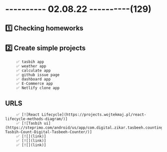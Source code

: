 # ---------- 02.08.22 ----------(129)

## 1️⃣ Checking homeworks

## 2️⃣ Create simple projects

         ✅ tasbih app
         ✅ weather app
         ✅ calculate app
         ✅ github issue page
         ✅ dashboard app
         ✅ E-Commerce app
         ✅ Netlify clone app

## URLS

         ✅ [![React Lifecycle](https://projects.wojtekmaj.pl/react-lifecycle-methods-diagram/)]
         ✅ [![Tasbih ui](https://steprimo.com/android/us/app/com.digital.zikar.tasbeeh.counting.app/Real-Tasbih-Count-Digital-Tasbeeh-Counter/)]
         ✅ [![](link)]
         ✅ [![](link)]
         ✅ [![](link)]
